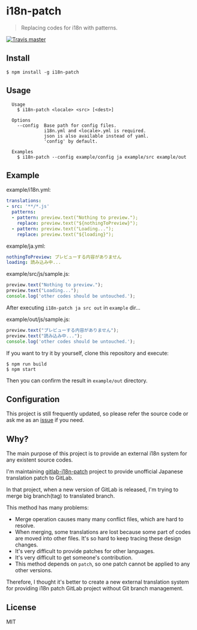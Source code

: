 # i18n-patch

> Replacing codes for i18n with patterns.

[![Travis master](https://img.shields.io/travis/ksoichiro/i18n-patch/master.svg?style=flat-square)](https://travis-ci.org/ksoichiro/i18n-patch)

## Install

```console
$ npm install -g i18n-patch
```

## Usage

```
  Usage
    $ i18n-patch <locale> <src> [<dest>]

  Options
    --config  Base path for config files.
              i18n.yml and <locale>.yml is required.
              json is also available instead of yaml.
              'config' by default.

  Examples
    $ i18n-patch --config example/config ja example/src example/out
```

## Example

example/i18n.yml:

```yaml
translations:
- src: '**/*.js'
  patterns:
  - pattern: preview.text("Nothing to preview.");
    replace: preview.text("${nothingToPreview}");
  - pattern: preview.text("Loading...");
    replace: preview.text("${loading}");
```

example/ja.yml:

```yaml
nothingToPreview: プレビューする内容がありません
loading: 読み込み中...
```

example/src/js/sample.js:

```javascript
preview.text("Nothing to preview.");
preview.text("Loading...");
console.log('other codes should be untouched.');
```

After executing `i18n-patch ja src out` in `example` dir...

example/out/js/sample.js:

```javascript
preview.text("プレビューする内容がありません");
preview.text("読み込み中...");
console.log('other codes should be untouched.');
```

If you want to try it by yourself, clone this repository and execute:

```console
$ npm run build
$ npm start
```

Then you can confirm the result in `example/out` directory.

## Configuration

This project is still frequently updated, so please refer the source code or ask me as an [issue](https://github.com/ksoichiro/i18n-patch/issues) if you need.

## Why?

The main purpose of this project is to provide an external i18n system for any existent source codes.

I'm maintaining [gitlab-i18n-patch](https://github.com/ksoichiro/gitlab-i18n-patch) project
to provide unofficial Japanese translation patch to GitLab.

In that project, when a new version of GitLab is released,
I'm trying to merge big branch(tag) to translated branch.

This method has many problems:

- Merge operation causes many many conflict files, which are hard to resolve.
- When merging, some translations are lost
  because some part of codes are moved into other files.
  It's so hard to keep tracing these design changes.
- It's very difficult to provide patches for other languages.
- It's very difficult to get someone's contribution.
- This method depends on `patch`, so one patch cannot be applied to any other versions.

Therefore, I thought it's better to create a new external translation system
for providing i18n patch GitLab project without Git branch management.

## License

MIT

